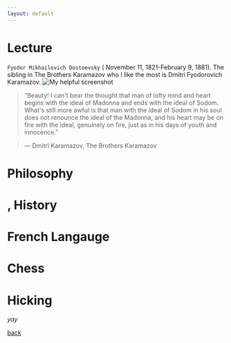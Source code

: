 ```yaml
---
layout: default
---
```



# Lecture

```Fyodor Mikhailovich Dostoevsky``` ( November 11, 1821-February 9, 1881).  The sibling in The Brothers Karamazov who I like the most is Dmitri Fyodorovich Karamazov. 
![My helpful screenshot](/assets/images/dmitri.jpeg)

> “Beauty! I can't bear the thought that man of lofty mind and heart begins with the ideal of Madonna and ends with the ideal of Sodom. What's still more awful is that man with the ideal of Sodom in his soul does not renounce the ideal of the Madonna, and his heart may be on fire with the ideal, genuinely on fire, just as in his days of youth and innocence.”

> — Dmitri Karamazov, The Brothers Karamazov 

# Philosophy
# , History
# French Langauge
# Chess
# Hicking

_yay_

[back](./)
